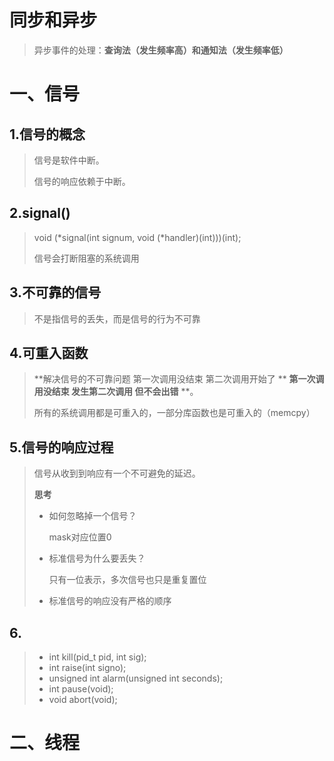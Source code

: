 # 同步和异步

> 异步事件的处理：**查询法（发生频率高）和通知法（发生频率低）**

# 一、信号

## 1.信号的概念

> 信号是软件中断。
>
> 信号的响应依赖于中断。

## 2.signal()

> void (*signal(int signum, void (*handler)(int)))(int);
>
> 信号会打断阻塞的系统调用

## 3.不可靠的信号

> 不是指信号的丢失，而是信号的行为不可靠

## 4.可重入函数

> **解决信号的不可靠问题 第一次调用没结束 第二次调用开始了 ** **第一次调用没结束 发生第二次调用 但不会出错** **。
>
> 所有的系统调用都是可重入的，一部分库函数也是可重入的（memcpy）

## 5.信号的响应过程

> 信号从收到到响应有一个不可避免的延迟。
>
> **思考**
>
> - 如何忽略掉一个信号？
>
>   mask对应位置0
>
> - 标准信号为什么要丢失？
>
>   只有一位表示，多次信号也只是重复置位
>
> - 标准信号的响应没有严格的顺序

## 6.

> - int kill(pid_t pid, int sig);
> - int raise(int signo);
> - unsigned int alarm(unsigned int seconds);
> - int pause(void);
> - void abort(void);

# 二、线程